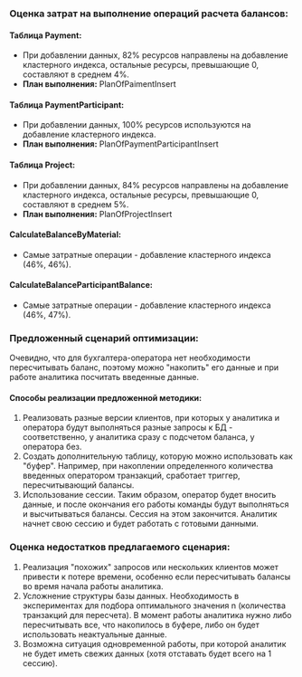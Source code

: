 ### Оценка затрат на выполнение операций расчета балансов:

#### Таблица Payment:
- При добавлении данных, 82% ресурсов направлены на добавление кластерного индекса, остальные ресурсы, превышающие 0, составляют в среднем 4%.
- **План выполнения:** PlanOfPaimentInsert

#### Таблица PaymentParticipant:
- При добавлении данных, 100% ресурсов используются на добавление кластерного индекса.
- **План выполнения:** PlanOfPaymentParticipantInsert

#### Таблица Project:
- При добавлении данных, 84% ресурсов направлены на добавление кластерного индекса, остальные ресурсы, превышающие 0, составляют в среднем 5%.
- **План выполнения:** PlanOfProjectInsert

#### CalculateBalanceByMaterial:
- Самые затратные операции - добавление кластерного индекса (46%, 46%).

#### CalculateBalanceParticipantBalance:
- Самые затратные операции - добавление кластерного индекса (46%, 47%).

### Предложенный сценарий оптимизации:

Очевидно, что для бухгалтера-оператора нет необходимости пересчитывать баланс, поэтому можно "накопить" его данные и при работе аналитика посчитать введенные данные.

#### Способы реализации предложенной методики:

1. Реализовать разные версии клиентов, при которых у аналитика и оператора будут выполняться разные запросы к БД - соответственно, у аналитика сразу с подсчетом баланса, у оператора без.
2. Создать дополнительную таблицу, которую можно использовать как "буфер". Например, при накоплении определенного количества введенных оператором транзакций, сработает триггер, пересчитывающий балансы.
3. Использование сессии. Таким образом, оператор будет вносить данные, и после окончания его работы команды будут выполняться и высчитываться балансы. Сессия на этом закончится. Аналитик начнет свою сессию и будет работать с готовыми данными.

### Оценка недостатков предлагаемого сценария:

1. Реализация "похожих" запросов или нескольких клиентов может привести к потере времени, особенно если пересчитывать балансы во время начала работы аналитика.
2. Усложнение структуры базы данных. Необходимость в экспериментах для подбора оптимального значения n (количества транзакций для пересчета). В момент работы аналитика нужно либо пересчитывать все, что накопилось в буфере, либо он будет использовать неактуальные данные.
3. Возможна ситуация одновременной работы, при которой аналитик не будет иметь свежих данных (хотя отставать будет всего на 1 сессию).